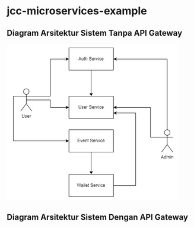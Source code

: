 # jcc-microservices-example

## Diagram Arsitektur Sistem Tanpa API Gateway

![Diagram Arsitektur Sistem](microservices-service-diagram-without-api-gateway.jpg)

## Diagram Arsitektur Sistem Dengan API Gateway
